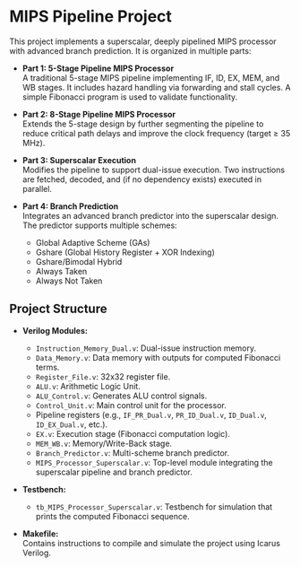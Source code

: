 # MIPS Pipeline Project

This project implements a superscalar, deeply pipelined MIPS processor with advanced branch prediction. It is organized in multiple parts:

- **Part 1: 5-Stage Pipeline MIPS Processor**  
  A traditional 5-stage MIPS pipeline implementing IF, ID, EX, MEM, and WB stages. It includes hazard handling via forwarding and stall cycles. A simple Fibonacci program is used to validate functionality.

- **Part 2: 8-Stage Pipeline MIPS Processor**  
  Extends the 5-stage design by further segmenting the pipeline to reduce critical path delays and improve the clock frequency (target ≥ 35 MHz).

- **Part 3: Superscalar Execution**  
  Modifies the pipeline to support dual-issue execution. Two instructions are fetched, decoded, and (if no dependency exists) executed in parallel.

- **Part 4: Branch Prediction**  
  Integrates an advanced branch predictor into the superscalar design. The predictor supports multiple schemes:
  - Global Adaptive Scheme (GAs)
  - Gshare (Global History Register + XOR Indexing)
  - Gshare/Bimodal Hybrid
  - Always Taken
  - Always Not Taken

## Project Structure

- **Verilog Modules:**
  - `Instruction_Memory_Dual.v`: Dual-issue instruction memory.
  - `Data_Memory.v`: Data memory with outputs for computed Fibonacci terms.
  - `Register_File.v`: 32x32 register file.
  - `ALU.v`: Arithmetic Logic Unit.
  - `ALU_Control.v`: Generates ALU control signals.
  - `Control_Unit.v`: Main control unit for the processor.
  - Pipeline registers (e.g., `IF_PR_Dual.v`, `PR_ID_Dual.v`, `ID_Dual.v`, `ID_EX_Dual.v`, etc.).
  - `EX.v`: Execution stage (Fibonacci computation logic).
  - `MEM_WB.v`: Memory/Write-Back stage.
  - `Branch_Predictor.v`: Multi-scheme branch predictor.
  - `MIPS_Processor_Superscalar.v`: Top-level module integrating the superscalar pipeline and branch predictor.

- **Testbench:**
  - `tb_MIPS_Processor_Superscalar.v`: Testbench for simulation that prints the computed Fibonacci sequence.

- **Makefile:**  
  Contains instructions to compile and simulate the project using Icarus Verilog.
